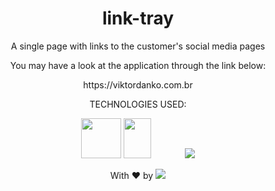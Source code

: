 <h1 align="center">link-tray</h1> 

<p align="center">A single page with links to the customer's social media pages</p>

<p align="center">You may have a look at the application through the link below: </p>

<p align="center">https://viktordanko.com.br</p>

<div align="center">
  
TECHNOLOGIES USED:


<a><img src="https://upload.wikimedia.org/wikipedia/commons/thumb/6/61/HTML5_logo_and_wordmark.svg/2048px-HTML5_logo_and_wordmark.svg.png" style="width: 64px; height: 64px;" /></a>
<a><img src="https://upload.wikimedia.org/wikipedia/commons/thumb/d/d5/CSS3_logo_and_wordmark.svg/1452px-CSS3_logo_and_wordmark.svg.png" style="width: 44px; height: 64px;" /></a>
<a style="margin-left: 50px;" target="_blank" href="https://developer.mozilla.org/en-US/docs/Web/JavaScript"><img src="https://upload.wikimedia.org/wikipedia/commons/thumb/6/6a/JavaScript-logo.png/64px-JavaScript-logo.png" /></a>
  
</div>


<p align="center"> With ❤ by <img src=https://img.shields.io/badge/-dotExtension-black /> <p/>
